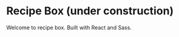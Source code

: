 Recipe Box (under construction)
===========================================================
Welcome to recipe box. 
Built with React and Sass.